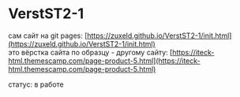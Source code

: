 # VerstST2-1
сам сайт на git pages: [https://zuxeld.github.io/VerstST2-1/init.html](https://zuxeld.github.io/VerstST2-1/init.html)  
это вёрстка сайта по образцу - другому сайту: [https://iteck-html.themescamp.com/page-product-5.html](https://iteck-html.themescamp.com/page-product-5.html)

статус: в работе
